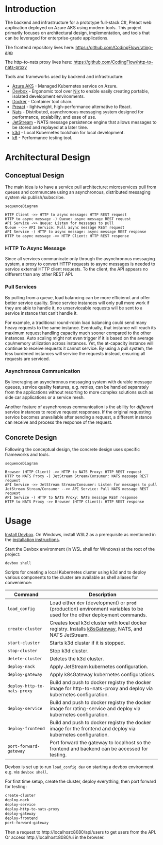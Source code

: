 # Introduction

The backend and infrastructure for a prototype full-stack C#, Preact web
application deployed on Azure AKS using modern tools. This project primarily
focuses on architectural design, implementation, and tools that can be leveraged
for enterprise-grade applications.

The frontend repository lives here: https://github.com/CodingFlow/rating-app

The http-to-nats proxy lives here:
https://github.com/CodingFlow/http-to-nats-proxy

Tools and frameworks used by backend and infrastructure:

- [Azure AKS](https://azure.microsoft.com/en-us/products/kubernetes-service) -
  Managed Kubernetes service on Azure.
- [Devbox](https://www.jetify.com/devbox) - Ergonomic tool over
  [Nix](https://nixos.org/) to enable easily creating portable, isolated
  development environments.
- [Docker](https://www.docker.com/) - Container tool chain.
- [Preact](https://preactjs.com/) - lightweight, high-performance alternative to
  React.
- [Nats](https://nats.io/) - Distributed, asynchronous messaging system designed
  for performance, scalability, and ease of use.
- [JetStream](https://docs.nats.io/nats-concepts/jetstream) - NATS message
  persistence engine that allows messages to be stored and replayed at a later
  time.
- [k3d](https://k3d.io/stable/) - Local Kubernetes toolchain for local
  development.
- [k6](https://k6.io/) - Performance testing tool.

# Architectural Design

## Conceptual Design

The main idea is to have a service pull architecture: microservices pull from
queues and communcate using an asynchronous, distributed messaging system via
publish/subscribe.

```mermaid
sequenceDiagram

HTTP Client ->> HTTP to async message: HTTP REST request
HTTP to async message -) Queue: async message REST request
API Service ->> Queue: Listen for messages to pull
Queue -->> API Service: Pull async message REST request
API Service -) HTTP to async message: async message REST response
HTTP to async message ->> HTTP Client: HTTP REST response
```

### HTTP To Async Message

Since all services communicate only through the asynchronous messaging system, a
proxy to convert HTTP requests to async messages is needed to service external
HTTP client requests. To the client, the API appears no different than any other
REST API.

### Pull Services

By pulling from a queue, load balancing can be more efficienct and offer better
service quality. Since service instances will only pull more work if they are
able to handle it, no unserviceable requests will be sent to a service instance
that can't handle it.

For example, a traditional round-robin load balancing could send many heavy
requests to the same instance. Eventually, that instance will reach its maximum
request handling capacity much sooner compared to the other instances. Auto
scaling might not even trigger if it is based on the average cpu/memory
utilization across instances. Yet, the at-capacity instance will continue to
receive requests it cannot service. By using a pull system, the less burdened
instances will service the requests instead, ensuring all requests are serviced.

### Asynchronous Communication

By leveraging an asynchronous messaging system with durable message queues,
service quality features, e.g. retries, can be handled separately from the
applications without resorting to more complex solutions such as side car
applications or a service mesh.

Another feature of asynchronous communication is the ability for _different_
service instances to receive request responses. If the original requesting
service becomes unavailable after sending a request, a different instance can
receive and process the response of the request.

## Concrete Design

Following the conceptual design, the concrete design uses specific frameworks
and tools.

```mermaid
sequenceDiagram

Browser (HTTP Client) ->> HTTP to NATS Proxy: HTTP REST request
HTTP to NATS Proxy -) JetStream Stream/Consumer: NATS message REST request
API Service ->> JetStream Stream/Consumer: Listen for messages to pull
JetStream Stream/Consumer -->> API Service: Pull NATS message REST request
API Service -) HTTP to NATS Proxy: NATS message REST response
HTTP to NATS Proxy ->> Browser (HTTP Client): HTTP REST response
```

# Usage

[Install Devbox](https://www.jetify.com/docs/devbox/installing_devbox/). On
Windows, install WSL2 as a prerequisite as mentioned in the
[installation instructions](https://www.jetify.com/docs/devbox/installing_devbox/?install-method=wsl).

Start the Devbox environment (in WSL shell for Windows) at the root of the
project:

```bash
devbox shell
```

Scripts for creating a local Kubernetes cluster using k3d and to deploy various
components to the cluster are available as shell aliases for convenience:

| Command                     | Description                                                                                                                    |
| --------------------------- | ------------------------------------------------------------------------------------------------------------------------------ |
| `load_config`               | Load either `dev` (development) or `prod` (production) environment variables to be used for the other deployment commands.     |
| `create-cluster`            | Creates local k3d cluster with local docker registry. Installs [k8sGateway](https://k8sgateway.io/), NATS, and NATS JetStream. |
| `start-cluster`             | Starts k3d cluster if it is stopped.                                                                                           |
| `stop-cluster`              | Stop k3d cluster.                                                                                                              |
| `delete-cluster`            | Deletes the k3d cluster.                                                                                                       |
| `deploy-nack`               | Apply JetStream kubernetes configuration.                                                                                      |
| `deploy-gateway`            | Apply k8sGateway kubernetes configurations.                                                                                    |
| `deploy-http-to-nats-proxy` | Build and push to docker registry the docker image for http-to-nats-proxy and deploy via kubernetes configuration.             |
| `deploy-service`            | Build and push to docker registry the docker image for rating-service and deploy via kubernetes configuration.                 |
| `deploy-frontend`           | Build and push to docker registry the docker image for the frontend and deploy via kubernetes configuration.                   |
| `port-forward-gateway`      | Port forward the gateway to localhost so the frontend and backend can be accessed for testing.                                 |

Devbox is set up to run `load_config dev` on starting a devbox environment e.g.
via `devbox shell`.

For first time setup, create the cluster, deploy everything, then port forward
for testing:

```bash
create-cluster
deploy-nack
deploy-service
deploy-http-to-nats-proxy
deploy-gateway
deploy-frontend
port-forward-gateway
```

Then a request to http://localhost:8080/api/users to get users from the API. Or
access http://localhost:8080/ui in the browser.
